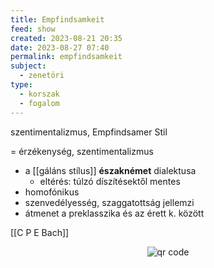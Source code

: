 ```yaml
---
title: Empfindsamkeit
feed: show
created: 2023-08-21 20:35
date: 2023-08-27 07:40
permalink: empfindsamkeit
subject:
  - zenetöri
type:
  - korszak
  - fogalom
---
```


szentimentalizmus, Empfindsamer Stil

= érzékenység, szentimentalizmus
- a [[gáláns stílus]] **északnémet** dialektusa
	- eltérés: túlzó díszítésektől mentes
- homofónikus
- szenvedélyesség, szaggatottság jellemzi
- átmenet a preklasszika és az érett k. között

[[C P E Bach]]



<p style="text-align: center;"><img src="https://chart.googleapis.com/chart?cht=qr&chl=https://notes.andrasdenes.com/empfindsamkeit&chs=180x180&choe=UTF-8&chld=L|2" alt="qr code"></p>

